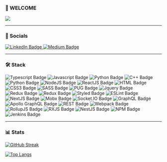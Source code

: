 ### 👋 WELCOME 
 
 <div align"center">
   <img src="https://media.giphy.com/media/qgQUggAC3Pfv687qPC/giphy.gif"/>
 </div>

 

---

### :link: Socials
<div id="badges">
 <a href="https://www.linkedin.com/in/alperen-bayramo%C4%9Flu-0224561b4">
  <img src="https://img.shields.io/badge/LinkedIn-blue?logo=linkedin&logoColor=white&style=for-the-badge" alt="LinkedIn Badge"/>
 </a>
  <a href="https://alperenbayramoglu2.medium.com">
  <img src="https://img.shields.io/badge/Medium-black?logo=medium&logoColor=white&style=for-the-badge" alt="Medium Badge"/>
 </a>
</div>

---

### 🛠️ Stack
<p>

 <img src="https://img.shields.io/badge/Typescript-blue?logo=Typescript&logoColor=white&style=for-the-badge" alt="Typescript Badge"/>
 <img src="https://img.shields.io/badge/Javascript-yellow?logo=Javascript&logoColor=white&style=for-the-badge" alt="Javascript Badge"/> 
  <img src="https://img.shields.io/badge/Golang-informational?logo=go&logoColor=white&style=for-the-badge" alt="Python Badge"/>
 <img src="https://img.shields.io/badge/C++-red?logo=c%2B%2B&logoColor=white&style=for-the-badge" alt="C++ Badge"/>
  <img src="https://img.shields.io/badge/Python-9cf?logo=Python&logoColor=black&style=for-the-badge" alt="Python Badge"/>
 <img src="https://img.shields.io/badge/NodeJS-success?logo=Node.JS&logoColor=white&style=for-the-badge" alt="NodeJS Badge"/>
  <img src="https://img.shields.io/badge/ReactJS-blue?logo=React&logoColor=white&style=for-the-badge" alt="ReactJS Badge"/>
 <img src="https://img.shields.io/badge/HTML-critical?logo=HTMl5&logoColor=white&style=for-the-badge" alt="HTML Badge"/>
  <img src="https://img.shields.io/badge/CSS3-blueviolet?logo=CSS3&logoColor=white&style=for-the-badge" alt="CSS3 Badge"/>
   <img src="https://img.shields.io/badge/SASS-ff69b4?logo=SASS&logoColor=white&style=for-the-badge" alt="SASS Badge"/>
 <img src="https://img.shields.io/badge/PUG-important?logo=PUG&logoColor=white&style=for-the-badge" alt="PUG Badge"/>
  <img src="https://img.shields.io/badge/JQuery-blue?logo=jquery&logoColor=white&style=for-the-badge" alt="Jquery Badge"/>
 <img src="https://img.shields.io/badge/Redux-yellowgreen?logo=Redux&logoColor=white&style=for-the-badge" alt="Redux Badge"/>
  <img src="https://img.shields.io/badge/Redux-yellowgreen?logo=reactivex&logoColor=white&style=for-the-badge" alt="Redux Badge"/>
  <img src="https://img.shields.io/badge/Styled Components-ff69b4?logo=styledcomponents&logoColor=white&style=for-the-badge" alt="Styled Badge"/>
 <img src="https://img.shields.io/badge/ESLint-informational?logo=eslint&logoColor=white&style=for-the-badge" alt="ESLint Badge"/>
  <img src="https://img.shields.io/badge/NextJS-green?logo=next.js&logoColor=white&style=for-the-badge" alt="NextJS Badge"/>
   <img src="https://img.shields.io/badge/Mobx-blue?logo=Mobx&logoColor=white&style=for-the-badge" alt="Mobx Badge"/>
    <img src="https://img.shields.io/badge/socket.io-black?logo=Socket.io&logoColor=white&style=for-the-badge" alt="Socket.IO Badge"/>
     <img src="https://img.shields.io/badge/GraphQL-ff69b4?logo=graphql&logoColor=white&style=for-the-badge" alt="GraphQL Badge"/>
 <img src="https://img.shields.io/badge/Apollo GraphQL-inactive?logo=apollographql&logoColor=white&style=for-the-badge" alt="Apollo GraphQL Badge"/>
 <img src="https://img.shields.io/badge/REST-orange?logo=api&logoColor=white&style=for-the-badge" alt="REST Badge"/>
  <img src="https://img.shields.io/badge/Webpack-9cf?logo=Webpack&logoColor=white&style=for-the-badge" alt="Webpack Badge"/>
  <img src="https://img.shields.io/badge/RollupJS-yellow?logo=Rollup.JS&logoColor=white&style=for-the-badge" alt="RollupJS Badge"/>
 <img src="https://img.shields.io/badge/RXJS-ff69b4?logo=reactivex&logoColor=white&style=for-the-badge" alt="RXJS Badge"/>
  <img src="https://img.shields.io/badge/NestJS-critical?logo=nestjs&logoColor=white&style=for-the-badge" alt="NestJS Badge"/>
   <img src="https://img.shields.io/badge/NPM-inactive?logo=npm&logoColor=white&style=for-the-badge" alt="NPM Badge"/>
   <img src="https://img.shields.io/badge/Jenkins-critical?logo=jenkins&logoColor=white&style=for-the-badge" alt="Jenkins Badge"/>
 </p>
 
---

### :bar_chart: Stats

[![GitHub Streak](http://github-readme-streak-stats.herokuapp.com?user=spelchure&theme=gruvbox&hide_border=true)](https://git.io/streak-stats)

[![Top Langs](https://github-readme-stats.vercel.app/api/top-langs/?username=spelchure&layout=compact&theme=gruvbox)](https://github.com/anuraghazra/github-readme-stats)

